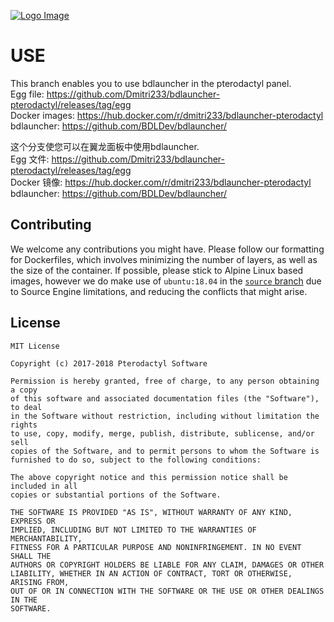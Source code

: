 [![Logo Image](https://cdn.pterodactyl.io/logos/Banner%20Logo%20Black@2x.png)](https://pterodactyl.io)

# USE
This branch enables you to use bdlauncher in the pterodactyl panel.<br>
Egg file: https://github.com/Dmitri233/bdlauncher-pterodactyl/releases/tag/egg<br>
Docker images: https://hub.docker.com/r/dmitri233/bdlauncher-pterodactyl<br>
bdlauncher: https://github.com/BDLDev/bdlauncher/<br>

这个分支使您可以在翼龙面板中使用bdlauncher.<br>
Egg 文件: https://github.com/Dmitri233/bdlauncher-pterodactyl/releases/tag/egg<br>
Docker 镜像: https://hub.docker.com/r/dmitri233/bdlauncher-pterodactyl<br>
bdlauncher: https://github.com/BDLDev/bdlauncher/<br>



## Contributing
We welcome any contributions you might have. Please follow our formatting for Dockerfiles, which involves minimizing the number of layers, as well as the size of the container. If possible, please stick to Alpine Linux based images, however we do make use of `ubuntu:18.04` in the [`source` branch](https://github.com/parkervcp/images/tree/source) due to Source Engine limitations, and reducing the conflicts that might arise.

## License
```
MIT License

Copyright (c) 2017-2018 Pterodactyl Software

Permission is hereby granted, free of charge, to any person obtaining a copy
of this software and associated documentation files (the "Software"), to deal
in the Software without restriction, including without limitation the rights
to use, copy, modify, merge, publish, distribute, sublicense, and/or sell
copies of the Software, and to permit persons to whom the Software is
furnished to do so, subject to the following conditions:

The above copyright notice and this permission notice shall be included in all
copies or substantial portions of the Software.

THE SOFTWARE IS PROVIDED "AS IS", WITHOUT WARRANTY OF ANY KIND, EXPRESS OR
IMPLIED, INCLUDING BUT NOT LIMITED TO THE WARRANTIES OF MERCHANTABILITY,
FITNESS FOR A PARTICULAR PURPOSE AND NONINFRINGEMENT. IN NO EVENT SHALL THE
AUTHORS OR COPYRIGHT HOLDERS BE LIABLE FOR ANY CLAIM, DAMAGES OR OTHER
LIABILITY, WHETHER IN AN ACTION OF CONTRACT, TORT OR OTHERWISE, ARISING FROM,
OUT OF OR IN CONNECTION WITH THE SOFTWARE OR THE USE OR OTHER DEALINGS IN THE
SOFTWARE.
```
